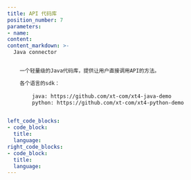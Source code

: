 ```yaml
---
title: API 代码库
position_number: 7
parameters:
- name:
content:
content_markdown: >-
  Java connector


    一个轻量级的Java代码库，提供让用户直接调用API的方法。

    各个语言的sdk：
        
        java: https://github.com/xt-com/xt4-java-demo
        python: https://github.com/xt-com/xt4-python-demo


left_code_blocks:
- code_block:
  title:
  language:
right_code_blocks:
- code_block:
  title:
  language:
---
```

